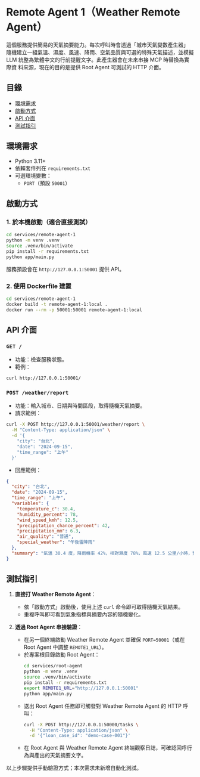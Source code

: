# Remote Agent 1（Weather Remote Agent）

這個服務提供簡易的天氣摘要能力。每次呼叫時會透過「城市天氣變數產生器」
隨機建立一組氣溫、濕度、風速、降雨、空氣品質與可選的特殊天氣描述，並模擬
LLM 統整為繁體中文的行前提醒文字。此產生器會在未來串接 MCP 時替換為實際資
料來源，現在的目的是提供 Root Agent 可測試的 HTTP 介面。

## 目錄

- [環境需求](#環境需求)
- [啟動方式](#啟動方式)
- [API 介面](#api-介面)
- [測試指引](#測試指引)

## 環境需求

- Python 3.11+
- 依賴套件列在 `requirements.txt`
- 可選環境變數：
  - `PORT`（預設 `50001`）

## 啟動方式

### 1. 於本機啟動（適合直接測試）

```bash
cd services/remote-agent-1
python -m venv .venv
source .venv/bin/activate
pip install -r requirements.txt
python app/main.py
```

服務預設會在 `http://127.0.0.1:50001` 提供 API。

### 2. 使用 Dockerfile 建置

```bash
cd services/remote-agent-1
docker build -t remote-agent-1:local .
docker run --rm -p 50001:50001 remote-agent-1:local
```

## API 介面

### `GET /`

- 功能：檢查服務狀態。
- 範例：

```bash
curl http://127.0.0.1:50001/
```

### `POST /weather/report`

- 功能：輸入城市、日期與時間區段，取得隨機天氣摘要。
- 請求範例：

```bash
curl -X POST http://127.0.0.1:50001/weather/report \
  -H "Content-Type: application/json" \
  -d '{
    "city": "台北",
    "date": "2024-09-15",
    "time_range": "上午"
  }'
```

- 回應範例：

```json
{
  "city": "台北",
  "date": "2024-09-15",
  "time_range": "上午",
  "variables": {
    "temperature_c": 30.4,
    "humidity_percent": 78,
    "wind_speed_kmh": 12.5,
    "precipitation_chance_percent": 42,
    "precipitation_mm": 6.3,
    "air_quality": "普通",
    "special_weather": "午後雷陣雨"
  },
  "summary": "氣溫 30.4 度，降雨機率 42%，相對濕度 78%，風速 12.5 公里/小時，預估降雨量 6.3 毫米，空氣品質 普通。留意特殊現象：午後雷陣雨。整體而言，在 2024-09-15 上午 整體天氣狀況是短暫陣雨。"
}
```

## 測試指引

1. **直接打 Weather Remote Agent**：
   - 依「啟動方式」啟動後，使用上述 `curl` 命令即可取得隨機天氣結果。
   - 重複呼叫即可看到氣象指標與摘要內容的隨機變化。

2. **透過 Root Agent 串接驗證**：
   - 在另一個終端啟動 Weather Remote Agent 並確保 `PORT=50001`（或在 Root Agent 中調整 `REMOTE1_URL`）。
   - 於專案根目錄啟動 Root Agent：
     ```bash
     cd services/root-agent
     python -m venv .venv
     source .venv/bin/activate
     pip install -r requirements.txt
     export REMOTE1_URL="http://127.0.0.1:50001"
     python app/main.py
     ```
   - 送出 Root Agent 任務即可觸發對 Weather Remote Agent 的 HTTP 呼叫：
     ```bash
     curl -X POST http://127.0.0.1:50000/tasks \
       -H "Content-Type: application/json" \
       -d '{"loan_case_id": "demo-case-001"}'
     ```
   - 在 Root Agent 與 Weather Remote Agent 終端觀察日誌，可確認回呼行為與產出的天氣摘要文字。

以上步驟提供手動驗證方式；本次需求未新增自動化測試。
